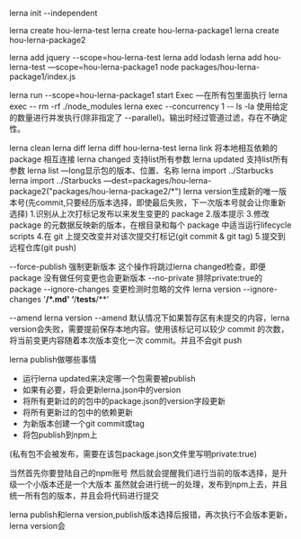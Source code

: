 lerna init --independent

lerna create hou-lerna-test
lerna create hou-lerna-package1
lerna create hou-lerna-package2

lerna add jquery --scope=hou-lerna-test
lerna add lodash
lerna add hou-lerna-test —scope=hou-lerna-package1
node packages/hou-lerna-package1/index.js

lerna run --scope=hou-lerna-package1 start
Exec   —在所有包里面执行
lerna exec -- rm -rf ./node_modules
lerna exec --concurrency 1 -- ls -la  使用给定的数量进行并发执行(除非指定了 --parallel)。输出时经过管道过滤，存在不确定性。

lerna clean
lerna diff
lerna diff hou-lerna-test
lerna link  将本地相互依赖的 package 相互连接
lerna changed 支持list所有参数
lerna updated 支持list所有参数
lerna list —long显示包的版本、位置、名称
lerna import ../Starbucks
lerna import ../Starbucks —dest=packages/hou-lerna-package2("packages/hou-lerna-package2/*")
lerna version生成新的唯一版本号(先commit,只要经历版本选择，即使最后失败，下一次版本号就会让你重新选择)
1.识别从上次打标记发布以来发生变更的 package 2.版本提示 3.修改 package 的元数据反映新的版本，在根目录和每个 package 中适当运行lifecycle scripts 4.在 git 上提交改变并对该次提交打标记(git commit & git tag) 5.提交到远程仓库(git push)

--force-publish 强制更新版本
这个操作将跳过lerna changed检查，即便 package 没有做任何变更也会更新版本
--no-private
排除private:true的 package
--ignore-changes
变更检测时忽略的文件
lerna version --ignore-changes '**/*.md' ‘**/__tests__/**'

--amend
lerna version --amend
默认情况下如果暂存区有未提交的内容，lerna version会失败，需要提前保存本地内容。使用该标记可以较少 commit 的次数，将当前变更内容随着本次版本变化一次 commit。并且不会git push





lerna publish做哪些事情
- 运行lerna updated来决定哪一个包需要被publish
- 如果有必要，将会更新lerna.json中的version
- 将所有更新过的的包中的package.json的version字段更新
- 将所有更新过的包中的依赖更新
- 为新版本创建一个git commit或tag
- 将包publish到npm上

(私有包不会被发布，需要在该包package.json文件里写明private:true)

当然首先你要登陆自己的npm账号
然后就会提醒我们进行当前的版本选择，是升级一个小版本还是一个大版本
虽然就会进行统一的处理，发布到npm上去，并且统一所有包的版本，并且会将代码进行提交

lerna publish和lerna version,publish版本选择后报错，再次执行不会版本更新，lerna version会